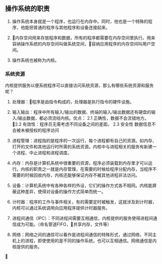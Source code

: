 ## 操作系统的职责

1. 操作系统本身就是一个程序，也运行在内存中。同时，他也是一个特殊的程序，他能把普通的程序与其他程序和设备连接起来。

2. 内存空间用来存放程序和数据，所有的程序都需要在内存空间里执行。用来容纳操作系统的内存空间叫做系统空间，容纳应用程序的内存空间叫用户空间。

3. 操作系统也被称为内核。

### 系统资源

内核提供服务以便系统程序可以直接访问系统资源，那么有哪些系统资源和服务呢？

1. 处理器：程序是由指令构成的，处理器是执行指令的硬件设施。

2. 输入输出：程序中所有输入/输出的数据、终端的输入/输出数据还有硬盘的输入/输出数据，都必须流经内核。优点： 2.1 正确性，数据不会流错地方。 2.2 有效性：程序员无需考虑不同设备之间的差距。 2.3 安全性 数据信息不会被未被授权的程序访问

3. 进程管理：进程指的是程序的一次运行，每个进程都有自己的资源。如内存、打开的文件和其他运行时所需的系统资源。内核中与进程相关的服务有新建一个进程、中止进程和进程调度。

4. 内存：内存是计算机系统中很重要的资源，程序必须装载到内存里才可以运行。内核的职责之一就是内存管理，在需要的时候给程序分配内存，当程序不需要的时候回收内存，内核还能够保证内存不被其他进程非法访问。

5. 设备：计算机系统中有各种各样的外设，它们的操作方式各不相同。内核能屏蔽这种差异，使得对设备的操作方式简单而统一。

6. 计时器：程序的工作与事件相关，有的需要定时被触发，这就涉及到计时器，内核可以通过系统调用向应用程序提供计时器服务。

7. 进程间通信（IPC）：不同进程间需要互相通信，内核提供的服务使得进程间通信成为可能。（命名管道FIFO，共享内存，文件等）

8. 网络：网络之间的通信可以看作是进程间通信的特殊形式，通过网络，不同主机上的进程，即使使用的是不同的操作系统，也可以互相通信。网络通信是内核提供的服务。


